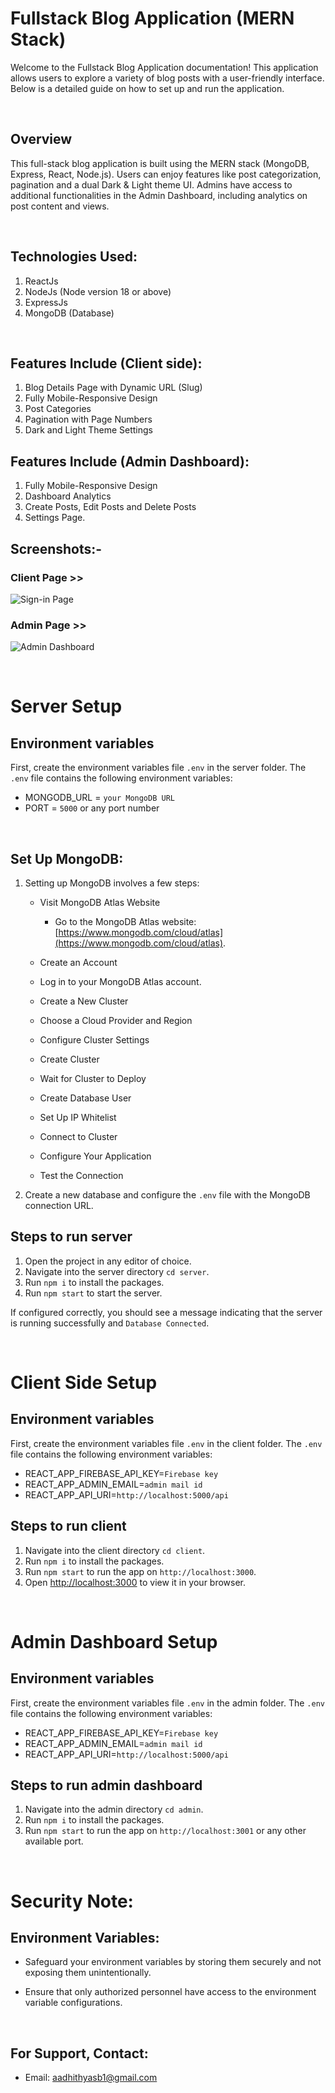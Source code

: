 # Fullstack Blog Application (MERN Stack)

Welcome to the Fullstack Blog Application documentation! This application allows users to explore a variety of blog posts with a user-friendly interface. Below is a detailed guide on how to set up and run the application.

&nbsp;

## Overview

This full-stack blog application is built using the MERN stack (MongoDB, Express, React, Node.js).  Users can enjoy features like post categorization, pagination and a dual Dark & Light theme UI. Admins have access to additional functionalities in the Admin Dashboard, including analytics on post content and views.

&nbsp;


## Technologies Used:

1. ReactJs
2. NodeJs (Node version 18 or above)
3. ExpressJs
4. MongoDB (Database)


&nbsp;

## Features Include (Client side):

1. Blog Details Page with Dynamic URL (Slug)
2. Fully Mobile-Responsive Design
3. Post Categories
4. Pagination with Page Numbers
5. Dark and Light Theme Settings


## Features Include (Admin Dashboard):

1. Fully Mobile-Responsive Design
2. Dashboard Analytics
3. Create Posts, Edit Posts and Delete Posts
4. Settings Page.



## Screenshots:-

### Client Page >>

![Sign-in Page](https://firebasestorage.googleapis.com/v0/b/codewave-codebase-e052b.appspot.com/o/nextjs-blog%2FSignin%20-%20Dark.png?alt=media&token=b3abdef1-5c0c-404c-a81b-94d558a6bb76)


### Admin Page >>

![Admin Dashboard](https://firebasestorage.googleapis.com/v0/b/codewave-codebase-e052b.appspot.com/o/nextjs-blog%2Fadmin.png?alt=media&token=a96e398b-8d91-40ed-a938-b3714f7bccc4)

&nbsp;
&nbsp;

# Server Setup

## Environment variables
First, create the environment variables file `.env` in the server folder. The `.env` file contains the following environment variables:

- MONGODB_URL = `your MongoDB URL`
- PORT = `5000` or any port number

&nbsp;

## Set Up MongoDB:

1. Setting up MongoDB involves a few steps:
    - Visit MongoDB Atlas Website
        - Go to the MongoDB Atlas website: [https://www.mongodb.com/cloud/atlas](https://www.mongodb.com/cloud/atlas).

    - Create an Account
    - Log in to your MongoDB Atlas account.
    - Create a New Cluster
    - Choose a Cloud Provider and Region
    - Configure Cluster Settings
    - Create Cluster
    - Wait for Cluster to Deploy
    - Create Database User
    - Set Up IP Whitelist
    - Connect to Cluster
    - Configure Your Application
    - Test the Connection

2. Create a new database and configure the `.env` file with the MongoDB connection URL. 

## Steps to run server

1. Open the project in any editor of choice.
2. Navigate into the server directory `cd server`.
3. Run `npm i` to install the packages.
4. Run `npm start` to start the server.

If configured correctly, you should see a message indicating that the server is running successfully and `Database Connected`.

&nbsp;

# Client Side Setup

## Environment variables
First, create the environment variables file `.env` in the client folder. The `.env` file contains the following environment variables:

- REACT_APP_FIREBASE_API_KEY=`Firebase key`
- REACT_APP_ADMIN_EMAIL=`admin mail id`
- REACT_APP_API_URI=`http://localhost:5000/api`


## Steps to run client

1. Navigate into the client directory `cd client`.
2. Run `npm i` to install the packages.
3. Run `npm start` to run the app on `http://localhost:3000`.
4. Open [http://localhost:3000](http://localhost:3000) to view it in your browser.

&nbsp;

# Admin Dashboard Setup

## Environment variables
First, create the environment variables file `.env` in the admin folder. The `.env` file contains the following environment variables:

- REACT_APP_FIREBASE_API_KEY=`Firebase key`
- REACT_APP_ADMIN_EMAIL=`admin mail id`
- REACT_APP_API_URI=`http://localhost:5000/api`


## Steps to run admin dashboard

1. Navigate into the admin directory `cd admin`.
2. Run `npm i` to install the packages.
3. Run `npm start` to run the app on `http://localhost:3001` or any other available port.

&nbsp;

# Security Note:

## Environment Variables:

- Safeguard your environment variables by storing them securely and not exposing them unintentionally.

- Ensure that only authorized personnel have access to the environment variable configurations.


&nbsp;

## For Support, Contact:

- Email: aadhithyasb1@gmail.com
